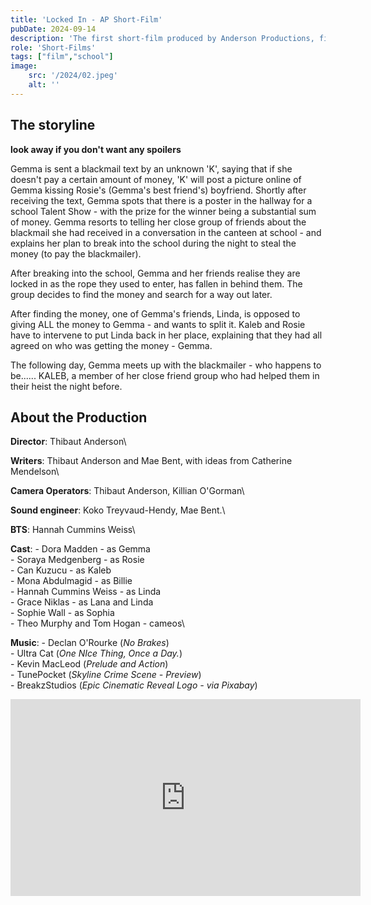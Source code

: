 ```yaml
---
title: 'Locked In - AP Short-Film'
pubDate: 2024-09-14
description: 'The first short-film produced by Anderson Productions, filled with many emotions. The storyline may not be super clear, but the description below fills you in on the idea. Please bear in mind that this was filmed in Transtion Year in Secondary School.'
role: 'Short-Films'
tags: ["film","school"]
image:
    src: '/2024/02.jpeg'
    alt: ''
---
```

## The storyline

**look away if you don't want any spoilers**

Gemma is sent a blackmail text by an unknown 'K', saying that if she doesn't pay a certain amount of money, 'K' will post a picture online of Gemma kissing Rosie's (Gemma's best friend's) boyfriend. Shortly after receiving the text, Gemma spots that there is a poster in the hallway for a school Talent Show - with the prize for the winner being a substantial sum of money. Gemma resorts to telling her close group of friends about the blackmail she had received in a conversation in the canteen at school - and explains her plan to break into the school during the night to steal the money (to pay the blackmailer).

After breaking into the school, Gemma and her friends realise they are locked in as the rope they used to enter, has fallen in behind them. The group decides to find the money and search for a way out later.

After finding the money, one of Gemma's friends, Linda, is opposed to giving ALL the money to Gemma - and wants to split it. Kaleb and Rosie have to intervene to put Linda back in her place, explaining that they had all agreed on who was getting the money - Gemma.

The following day, Gemma meets up with the blackmailer - who happens to be...... KALEB, a member of her close friend group who had helped them in their heist the night before.


## About the Production

**Director**: Thibaut Anderson\

**Writers**: Thibaut Anderson and Mae Bent, with ideas from Catherine Mendelson\

**Camera Operators**: Thibaut Anderson, Killian O'Gorman\

**Sound engineer**: Koko Treyvaud-Hendy, Mae Bent.\

**BTS**: Hannah Cummins Weiss\

**Cast**: - Dora Madden - as Gemma\
          - Soraya Medgenberg - as Rosie\
          - Can Kuzucu - as Kaleb\
          - Mona Abdulmagid - as Billie\
          - Hannah Cummins Weiss - as Linda\
          - Grace Niklas - as Lana and Linda\
          - Sophie Wall - as Sophia\
          - Theo Murphy and Tom Hogan - cameos\
          
**Music**: - Declan O'Rourke (*No Brakes*)\
           - Ultra Cat (*One NIce Thing, Once a Day.*)\
           - Kevin MacLeod (*Prelude and Action*)\
           - TunePocket (*Skyline Crime Scene - Preview*)\
           - BreakzStudios (*Epic Cinematic Reveal Logo - via Pixabay*)

<iframe class="w-full" src="https://www.youtube.com/embed/lX-1BcGPZ50?vq=hd1080&rel=0&color=white" width="560" height="315" title="Locked In - Short Film" frameborder="0" allowfullscreen></iframe>
